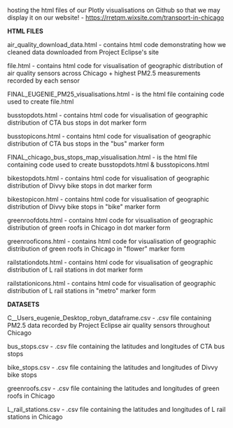 hosting the html files of our Plotly visualisations on Github so that we may display it on our website! - https://rretqm.wixsite.com/transport-in-chicago 

**HTML FILES**

air_quality_download_data.html - contains html code demonstrating how we cleaned data downloaded from Project Eclipse's site  

file.html - contains html code for visualisation of geographic distribution of air quality sensors across Chicago + highest PM2.5 measurements recorded by each sensor

FINAL_EUGENIE_PM25_visualisations.html - is the html file containing code used to create file.html

busstopdots.html - contains html code for visualisation of geographic distribution of CTA bus stops in dot marker form

busstopicons.html - contains html code for visualisation of geographic distribution of CTA bus stops in the "bus" marker form 

FINAL_chicago_bus_stops_map_visualisation.html - is the html file containing code used to create busstopdots.html & busstopicons.html

bikestopdots.html - contains html code for visualisation of geographic distribution of Divvy bike stops in dot marker form

bikestopicon.html - contains html code for visualisation of geographic distribution of Divvy bike stops in "bike" marker form

greenroofdots.html - contains html code for visualisation of geographic distribution of green roofs in Chicago in dot marker form 

greenrooficons.html - contains html code for visualisation of geographic distribution of green roofs in Chicago in "flower" marker form 

railstationdots.html - contains html code for visualisation of geographic distribution of L rail stations in dot marker form 

railstationicons.html - contains html code for visualisation of geographic distribution of L rail stations in "metro" marker form

**DATASETS**

C__Users_eugenie_Desktop_robyn_dataframe.csv - .csv file containing PM2.5 data recorded by Project Eclipse air quality sensors throughout Chicago

bus_stops.csv - .csv file containing the latitudes and longitudes of CTA bus stops 

bike_stops.csv - .csv file containing the latitudes and longitudes of Divvy bike stops

greenroofs.csv - .csv file containing the latitudes and longitudes of green roofs in Chicago

L_rail_stations.csv - .csv file containing the latitudes and longitudes of L rail stations in Chicago
